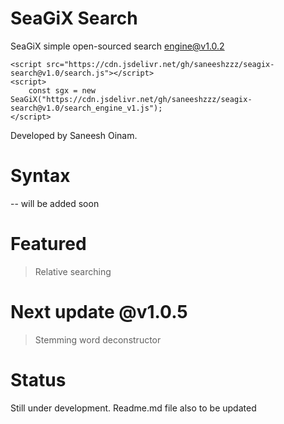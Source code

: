 # SeaGiX Search

SeaGiX simple open-sourced search engine@v1.0.2


    <script src="https://cdn.jsdelivr.net/gh/saneeshzzz/seagix-search@v1.0/search.js"></script>
    <script>
        const sgx = new SeaGiX("https://cdn.jsdelivr.net/gh/saneeshzzz/seagix-search@v1.0/search_engine_v1.js");
    </script>

Developed by Saneesh Oinam.
# Syntax
-- will be added soon

# Featured
> Relative searching

# Next update @v1.0.5
> Stemming
> word deconstructor

# Status
Still under development.
Readme.md file also to be updated



